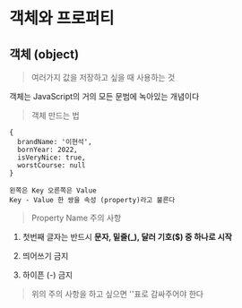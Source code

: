 # 객체와 프로퍼티

## 객체 (object)

>여러가지 값을 저장하고 싶을 때 사용하는 것

객체는 JavaScript의 거의 모든 문범에 녹아있는 개념이다

>객체 만드는 법

```
{
  brandName: '이현석',
  bornYear: 2022,
  isVeryNice: true,
  worstCourse: null
}

왼쪽은 Key 오른쪽은 Value
Key - Value 한 쌍을 속성 (property)라고 불른다
```

>Property Name 주의 사항

1. 첫번째 글자는 반드시 **문자, 밑줄(_), 달러 기호($) 중 하나로 시작**

2. 띄어쓰기 금지

3. 하이픈 (-) 금지

>위의 주의 사항을 하고 싶으면 ''표로 감싸주어야 한다
